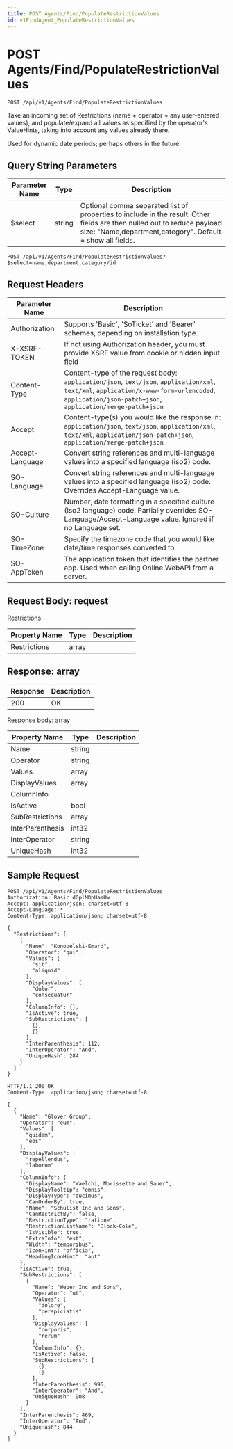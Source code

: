 ```yaml
---
title: POST Agents/Find/PopulateRestrictionValues
id: v1FindAgent_PopulateRestrictionValues
---
```


# POST Agents/Find/PopulateRestrictionValues

```http
POST /api/v1/Agents/Find/PopulateRestrictionValues
```

Take an incoming set of Restrictions (name + operator + any user-entered values), and populate/expand all values as specified by the operator's ValueHints, taking into account any values already there.

Used for dynamic date periods; perhaps others in the future





## Query String Parameters

| Parameter Name | Type |  Description |
|----------------|------|--------------|
| $select | string |  Optional comma separated list of properties to include in the result. Other fields are then nulled out to reduce payload size: "Name,department,category". Default = show all fields. |

```http
POST /api/v1/Agents/Find/PopulateRestrictionValues?$select=name,department,category/id
```


## Request Headers

| Parameter Name | Description |
|----------------|-------------|
| Authorization  | Supports 'Basic', 'SoTicket' and 'Bearer' schemes, depending on installation type. |
| X-XSRF-TOKEN   | If not using Authorization header, you must provide XSRF value from cookie or hidden input field |
| Content-Type | Content-type of the request body: `application/json`, `text/json`, `application/xml`, `text/xml`, `application/x-www-form-urlencoded`, `application/json-patch+json`, `application/merge-patch+json` |
| Accept         | Content-type(s) you would like the response in: `application/json`, `text/json`, `application/xml`, `text/xml`, `application/json-patch+json`, `application/merge-patch+json` |
| Accept-Language | Convert string references and multi-language values into a specified language (iso2) code. |
| SO-Language | Convert string references and multi-language values into a specified language (iso2) code. Overrides Accept-Language value. |
| SO-Culture | Number, date formatting in a specified culture (iso2 language) code. Partially overrides SO-Language/Accept-Language value. Ignored if no Language set. |
| SO-TimeZone | Specify the timezone code that you would like date/time responses converted to. |
| SO-AppToken | The application token that identifies the partner app. Used when calling Online WebAPI from a server. |

## Request Body: request  

Restrictions 

| Property Name | Type |  Description |
|----------------|------|--------------|
| Restrictions | array |  |


## Response: array



| Response | Description |
|----------------|-------------|
| 200 | OK |

Response body: array

| Property Name | Type |  Description |
|----------------|------|--------------|
| Name | string |  |
| Operator | string |  |
| Values | array |  |
| DisplayValues | array |  |
| ColumnInfo |  |  |
| IsActive | bool |  |
| SubRestrictions | array |  |
| InterParenthesis | int32 |  |
| InterOperator | string |  |
| UniqueHash | int32 |  |

## Sample Request

```http!
POST /api/v1/Agents/Find/PopulateRestrictionValues
Authorization: Basic dGplMDpUamUw
Accept: application/json; charset=utf-8
Accept-Language: *
Content-Type: application/json; charset=utf-8

{
  "Restrictions": [
    {
      "Name": "Konopelski-Emard",
      "Operator": "qui",
      "Values": [
        "sit",
        "aliquid"
      ],
      "DisplayValues": [
        "dolor",
        "consequatur"
      ],
      "ColumnInfo": {},
      "IsActive": true,
      "SubRestrictions": [
        {},
        {}
      ],
      "InterParenthesis": 112,
      "InterOperator": "And",
      "UniqueHash": 284
    }
  ]
}
```

```http_
HTTP/1.1 200 OK
Content-Type: application/json; charset=utf-8

[
  {
    "Name": "Glover Group",
    "Operator": "eum",
    "Values": [
      "quidem",
      "eos"
    ],
    "DisplayValues": [
      "repellendus",
      "laborum"
    ],
    "ColumnInfo": {
      "DisplayName": "Waelchi, Morissette and Sauer",
      "DisplayTooltip": "omnis",
      "DisplayType": "ducimus",
      "CanOrderBy": true,
      "Name": "Schulist Inc and Sons",
      "CanRestrictBy": false,
      "RestrictionType": "ratione",
      "RestrictionListName": "Block-Cole",
      "IsVisible": true,
      "ExtraInfo": "est",
      "Width": "temporibus",
      "IconHint": "officia",
      "HeadingIconHint": "aut"
    },
    "IsActive": true,
    "SubRestrictions": [
      {
        "Name": "Weber Inc and Sons",
        "Operator": "ut",
        "Values": [
          "dolore",
          "perspiciatis"
        ],
        "DisplayValues": [
          "corporis",
          "rerum"
        ],
        "ColumnInfo": {},
        "IsActive": false,
        "SubRestrictions": [
          {},
          {}
        ],
        "InterParenthesis": 995,
        "InterOperator": "And",
        "UniqueHash": 908
      }
    ],
    "InterParenthesis": 469,
    "InterOperator": "And",
    "UniqueHash": 844
  }
]
```